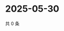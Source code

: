 # 2025-05-30

共 0 条

<!-- BEGIN ZHIHUVIDEO -->
<!-- 最后更新时间 Fri May 30 2025 00:14:01 GMT+0800 (China Standard Time) -->

<!-- END ZHIHUVIDEO -->
